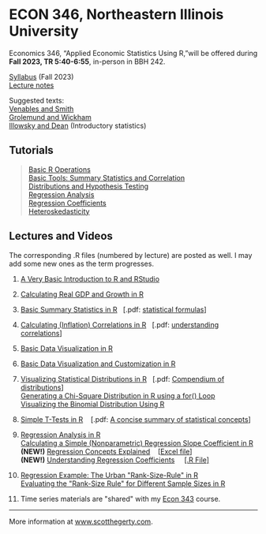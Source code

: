 # ECON 346, Northeastern Illinois University

Economics 346, “Applied Economic Statistics Using R,”will be offered during **Fall 2023, TR 5:40-6:55**, in-person in BBH 242. 

[Syllabus](https://github.com/hegerty/ECON346/blob/main/ECON346_Syl_F23.pdf) (Fall 2023)    
[Lecture notes](https://github.com/hegerty/ECON346/blob/main/Applied_Economics_R_Notes_Hegerty_2022.pdf)

Suggested texts:  
[Venables and Smith](https://cran.r-project.org/doc/manuals/r-release/R-intro.pdf)  
[Grolemund and Wickham](https://r4ds.had.co.nz/)  
[Illowsky and Dean](https://openstax.org/details/books/introductory-statistics) (Introductory statistics)  

## Tutorials
> [Basic R Operations](https://github.com/hegerty/ECON346/blob/main/Lec01_Intro.md)  
> [Basic Tools: Summary Statistics and Correlation](https://github.com/hegerty/ECON346/blob/main/Lec03-4-5_BasicTools.md)  
> [Distributions and Hypothesis Testing](https://github.com/hegerty/ECON346/blob/main/Lec07-8_Distributions-HypTest.md)  
> [Regression Analysis](https://github.com/hegerty/ECON346/blob/main/Lec09_Regression.md)  
> [Regression Coefficients](https://github.com/hegerty/ECON310/blob/main/310_Regression_Coefficients.md)  
> [Heteroskedasticity](https://github.com/hegerty/ECON346/blob/main/Lec09_Heteroskedasticity.md)

## Lectures and Videos
The corresponding .R files (numbered by lecture) are posted as well. I may add some new ones as the term progresses.

1. [A Very Basic Introduction to R and RStudio](https://youtu.be/is5BXo0HfZs)                                           
2. [Calculating Real GDP and Growth in R](https://youtu.be/orqhOGiHDZQ)                                                   
3. [Basic Summary Statistics in R](https://youtu.be/C4K31VFDb1s)&nbsp;&nbsp; [.pdf: [statistical formulas](http://integral-table.com/downloads/stats.pdf)]                                      
4. [Calculating (Inflation) Correlations in R](https://youtu.be/9Y6yFliG1Fg)&nbsp;&nbsp; [.pdf: [understanding correlations](https://www.japi.org/article/files/principles_of_correlation_analysis.pdf)]                             
5. [Basic Data Visualization in R](https://youtu.be/z_qFjlDm8Sc)                                                                              
6. [Basic Data Visualization and Customization in R](https://www.youtube.com/watch?v=z_qFjlDm8Sc)                                                   
7. [Visualizing Statistical Distributions in R](https://youtu.be/qG7hByQnzuY)&nbsp;&nbsp; [.pdf: [Compendium of distributions](https://www.causascientia.org/math_stat/Dists/Compendium.pdf)]    
   [Generating a Chi-Square Distribution in R using a for() Loop](https://youtu.be/PF6dXy_dk-k)  
   [Visualizing the Binomial Distribution Using R](https://youtu.be/TH1_bXRdWUQ)

8. [Simple T-Tests in R](https://youtu.be/1bK34Of2v6g) &nbsp;&nbsp; [.pdf: [A concise summary of statistical concepts](https://cbmm.mit.edu/sites/default/files/documents/probability_handout.pdf)] 

9. [Regression Analysis in R](https://youtu.be/qN_ulTayz2U)                                                  
   [Calculating a Simple (Nonparametric) Regression Slope Coefficient in R](https://youtu.be/_MD-y3djXlc)                    
   **(NEW!)** [Regression Concepts Explained](https://youtu.be/Io-tVaXpNkw)  &nbsp;&nbsp; [[Excel file](https://github.com/hegerty/ECON346/blob/main/Regression_Econ318_Data_Example.xlsx)]  
   **(NEW!)** [Understanding Regression Coefficients](https://youtu.be/cBlOw1XWAtc)&nbsp;&nbsp;&nbsp;&nbsp; [[.R File]](https://github.com/hegerty/ECON310/blob/main/310_Regression_Coefficients.R)  

 10. [Regression Example: The Urban "Rank-Size-Rule" in R](https://youtu.be/ezufZhSoY7s)                                          
    [Evaluating the "Rank-Size Rule" for Different Sample Sizes in R](https://youtu.be/lUyuoI9KiSI) 
    
11. Time series materials are "shared" with my [Econ 343](https://github.com/hegerty/ECON343) course.    
 
 ___
 More information at www.scotthegerty.com.
   
